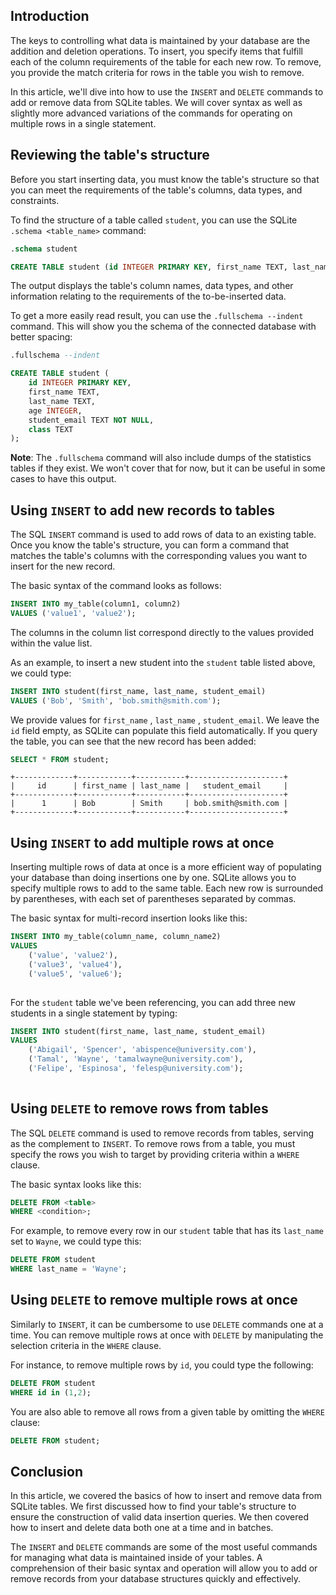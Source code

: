 ## Introduction

The keys to controlling what data is maintained by your database are the addition and deletion operations. To insert, you specify items that fulfill each of the column requirements of the table for each new row. To remove, you provide the match criteria for rows in the table you wish to remove.

In this article, we'll dive into how to use the `INSERT` and `DELETE` commands to add or remove data from SQLite tables. We will cover syntax as well as slightly more advanced variations of the commands for operating on multiple rows in a single statement.

## Reviewing the table's structure

Before you start inserting data, you must know the table's structure so that you can meet the requirements of the table's columns, data types, and constraints.

To find the structure of a table called `student`, you can use the SQLite `.schema <table_name>` command:

```sql
.schema student
```

```sql
CREATE TABLE student (id INTEGER PRIMARY KEY, first_name TEXT, last_name TEXT, age INTEGER, student_email TEXT NOT NULL, class TEXT);
```

The output displays the table's column names, data types, and other information relating to the requirements of the to-be-inserted data.

To get a more easily read result, you can use the `.fullschema --indent` command. This will show you the schema of the connected database with better spacing:

```sql
.fullschema --indent
```

```sql
CREATE TABLE student (
	id INTEGER PRIMARY KEY, 
	first_name TEXT, 
	last_name TEXT, 
	age INTEGER, 
	student_email TEXT NOT NULL, 
	class TEXT
);
```

**Note**: The `.fullschema` command will also include dumps of the statistics tables if they exist. We won't cover that for now, but it can be useful in some cases to have this output.

## Using `INSERT` to add new records to tables

The SQL `INSERT` command is used to add rows of data to an existing table. Once you know the table's structure, you can form a command that matches the table's columns with the corresponding values you want to insert for the new record.

The basic syntax of the command looks as follows:

```sql
INSERT INTO my_table(column1, column2)
VALUES ('value1', 'value2');
```

The columns in the column list correspond directly to the values provided within the value list.

As an example, to insert a new student into the `student` table listed above, we could type:

```sql
INSERT INTO student(first_name, last_name, student_email)
VALUES ('Bob', 'Smith', 'bob.smith@smith.com');
```

We provide values for `first_name` , `last_name` , `student_email`. We leave the `id` field empty, as SQLite can populate this field automatically. If you query the table, you can see that the new record has been added:

```sql
SELECT * FROM student;
```

```
+-------------+------------+-----------+---------------------+
|     id      | first_name | last_name |   student_email     |
+-------------+------------+-----------+---------------------+
|      1      | Bob        | Smith     | bob.smith@smith.com |
+-------------+------------+-----------+---------------------+
```

## Using `INSERT` to add multiple rows at once

Inserting multiple rows of data at once is a more efficient way of populating your database than doing insertions one by one. SQLite allows you to specify multiple rows to add to the same table. Each new row is surrounded by parentheses, with each set of parentheses separated by commas.

The basic syntax for multi-record insertion looks like this:

```sql
INSERT INTO my_table(column_name, column_name2)
VALUES
	('value', 'value2'),
	('value3', 'value4'),
	('value5', 'value6');
	
```

For the `student` table we've been referencing, you can add three new students in a single statement by typing:

```sql
INSERT INTO student(first_name, last_name, student_email)
VALUES
	('Abigail', 'Spencer', 'abispence@university.com'),
	('Tamal', 'Wayne', 'tamalwayne@university.com'),
	('Felipe', 'Espinosa', 'felesp@university.com');
	
```

## Using `DELETE` to remove rows from tables

The SQL `DELETE` command is used to remove records from tables, serving as the complement to `INSERT`. To remove rows from a table, you must specify the rows you wish to target by providing criteria within a `WHERE` clause.

The basic syntax looks like this:

```sql
DELETE FROM <table>
WHERE <condition>;
```

For example, to remove every row in our `student` table that has its `last_name` set to `Wayne`, we could type this:

```sql
DELETE FROM student
WHERE last_name = 'Wayne';
```

## Using `DELETE` to remove multiple rows at once

Similarly to `INSERT`, it can be cumbersome to use `DELETE` commands one at a time. You can remove multiple rows at once with `DELETE` by manipulating the selection criteria in the `WHERE` clause.

For instance, to remove multiple rows by `id`, you could type the following:

```sql
DELETE FROM student
WHERE id in (1,2);
```

You are also able to remove all rows from a given table by omitting the `WHERE` clause:

```sql
DELETE FROM student;
```

## Conclusion

In this article, we covered the basics of how to insert and remove data from SQLite tables. We first discussed how to find your table's structure to ensure the construction of valid data insertion queries. We then covered how to insert and delete data both one at a time and in batches.

The `INSERT` and `DELETE` commands are some of the most useful commands for managing what data is maintained inside of your tables. A comprehension of their basic syntax and operation will allow you to add or remove records from your database structures quickly and effectively.